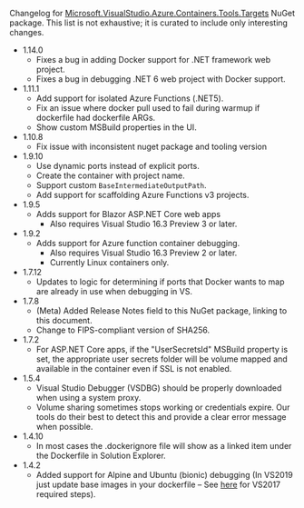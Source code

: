 Changelog for [Microsoft.VisualStudio.Azure.Containers.Tools.Targets](https://www.nuget.org/packages/Microsoft.VisualStudio.Azure.Containers.Tools.Targets/) NuGet package. This list is not exhaustive; it is curated to include only interesting changes.

- 1.14.0
  - Fixes a bug in adding Docker support for .NET framework web project.
  - Fixes a bug in debugging .NET 6 web project with Docker support.
- 1.11.1
  - Add support for isolated Azure Functions (.NET5).
  - Fix an issue where docker pull used to fail during warmup if dockerfile had dockerfile ARGs.
  - Show custom MSBuild properties in the UI.
- 1.10.8
  - Fix issue with inconsistent nuget package and tooling version
- 1.9.10
  - Use dynamic ports instead of explicit ports.
  - Create the container with project name.
  - Support custom `BaseIntermediateOutputPath`.
  - Add support for scaffolding Azure Functions v3 projects.
- 1.9.5
  - Adds support for Blazor ASP.NET Core web apps
    - Also requires Visual Studio 16.3 Preview 3 or later.
- 1.9.2
  - Adds support for Azure function container debugging.
    - Also requires Visual Studio 16.3 Preview 2 or later.
    - Currently Linux containers only.
- 1.7.12
  - Updates to logic for determining if ports that Docker wants to map are already in use when debugging in VS.
- 1.7.8
  - (Meta) Added Release Notes field to this NuGet package, linking to this document.
  - Change to FIPS-compliant version of SHA256.
- 1.7.2
  - For ASP.NET Core apps, if the "UserSecretsId" MSBuild property is set, the appropriate user secrets folder will be volume mapped and available in the container even if SSL is not enabled.
- 1.5.4
  - Visual Studio Debugger (VSDBG) should be properly downloaded when using a system proxy.
  - Volume sharing sometimes stops working or credentials expire. Our tools do their best to detect this and provide a clear error message when possible.
- 1.4.10
  - In most cases the .dockerignore file will show as a linked item under the Dockerfile in Solution Explorer.
- 1.4.2
  - Added support for Alpine and Ubuntu (bionic) debugging (In VS2019 just update base images in your dockerfile – See [here](https://github.com/Microsoft/DockerTools/issues/179#issuecomment-482178661) for VS2017 required steps).
